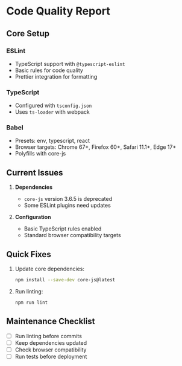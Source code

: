 # Code Quality Report

## Core Setup

### ESLint

- TypeScript support with `@typescript-eslint`
- Basic rules for code quality
- Prettier integration for formatting

### TypeScript

- Configured with `tsconfig.json`
- Uses `ts-loader` with webpack

### Babel

- Presets: env, typescript, react
- Browser targets: Chrome 67+, Firefox 60+, Safari 11.1+, Edge 17+
- Polyfills with core-js

## Current Issues

1. **Dependencies**

   - `core-js` version 3.6.5 is deprecated
   - Some ESLint plugins need updates

2. **Configuration**
   - Basic TypeScript rules enabled
   - Standard browser compatibility targets

## Quick Fixes

1. Update core dependencies:

   ```bash
   npm install --save-dev core-js@latest
   ```

2. Run linting:
   ```bash
   npm run lint
   ```

## Maintenance Checklist

- [ ] Run linting before commits
- [ ] Keep dependencies updated
- [ ] Check browser compatibility
- [ ] Run tests before deployment
